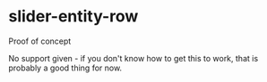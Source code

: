 slider-entity-row
=================


Proof of concept

No support given - if you don't know how to get this to work, that is probably a good thing for now.
